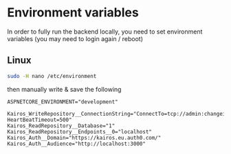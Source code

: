 # Environment variables

In order to fully run the backend locally, you need to set environment variables (you may need to login again / reboot)

## Linux

```bash
sudo -H nano /etc/environment
```

then manually write & save the following

```text
ASPNETCORE_ENVIRONMENT="development"

Kairos_WriteRepository__ConnectionString="ConnectTo=tcp://admin:changeit@localhost:1113; HeartBeatTimeout=500"
Kairos_ReadRepository__Database="1"
Kairos_ReadRepository__Endpoints__0="localhost"
Kairos_Auth__Domain="https://kairos.eu.auth0.com/"
Kairos_Auth__Audience="http://localhost:3000"
```
